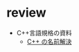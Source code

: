 # review



- C++言語規格の資料
	- [C++ の名前解決](https://prettysoft.hatenablog.com/entry/20101128/1497356882)

